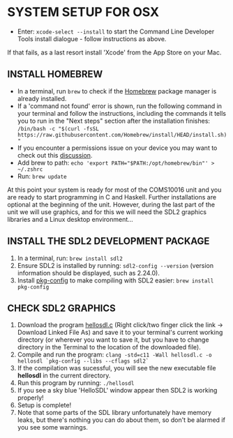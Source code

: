 SYSTEM SETUP FOR OSX
====================

* Enter: `xcode-select --install` to start the Command Line Developer Tools install dialogue - follow instructions as above.

If that fails, as a last resort install 'Xcode' from the App Store on your Mac.

INSTALL HOMEBREW
----------------

*   In a terminal, run `brew` to check if the [Homebrew](https://brew.sh) package manager is already installed.
*   If a 'command not found' error is shown, run the following command in your terminal and follow the instructions, including the commands it tells you to run in the "Next steps" section after the installation finishes:  
    `/bin/bash -c "$(curl -fsSL https://raw.githubusercontent.com/Homebrew/install/HEAD/install.sh)"`
*   If you encounter a permissions issue on your device you may want to check out this [discussion](https://gist.github.com/irazasyed/7732946).
*   Add brew to path: `echo 'export PATH="$PATH:/opt/homebrew/bin"' > ~/.zshrc`
*   Run: `brew update`


At this point your system is ready for most of the COMS10016 unit and you are ready to start programming in C and Haskell. Further installations are optional at the beginning of the unit. However, during the last part of the unit we will use graphics, and for this we will need the SDL2 graphics libraries and a Linux desktop environment...

INSTALL THE SDL2 DEVELOPMENT PACKAGE
------------------------------------

1.  In a terminal, run: `brew install sdl2`
2.  Ensure SDL2 is installed by running: `sdl2-config --version` (version information should be displayed, such as 2.24.0).
3.  Install [pkg-config](https://formulae.brew.sh/formula/pkg-config) to make compiling with SDL2 easier: `brew install pkg-config`

CHECK SDL2 GRAPHICS
-------------------

1.  Download the program [hellosdl.c]([hellosdl.c](https://seis.bristol.ac.uk/~sh1670/hellosdl.c)) (Right click/two finger click the link -> Download Linked File As) and save it to your terminal's current working directory (or wherever you want to save it, but you have to change directory in the Terminal to the location of the downloaded file).
2.  Compile and run the program: `` clang -std=c11 -Wall hellosdl.c -o hellosdl `pkg-config --libs --cflags sdl2` ``
3.  If the compilation was sucessful, you will see the new executable file **hellosdl** in the current directory.
4.  Run this program by running: `./hellosdl`
5.  If you see a sky blue 'HelloSDL' window appear then SDL2 is working properly!
6.  Setup is complete!
7.  Note that some parts of the SDL library unfortunately have memory leaks, but there's nothing you can do about them, so don't be alarmed if you see some warnings.
